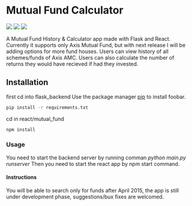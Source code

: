 # Mutual Fund Calculator
<img src="https://img.shields.io/badge/Maintained-Yes-green"> <img src="https://img.shields.io/github/issues/garchaaman19/Stack_overflow_app"> <img src="https://img.shields.io/badge/Technology-Flask-brightgreen">

A Mutual Fund History & Calculator app made with Flask and React. Currently it supports only Axis Mutual Fund, but with next release I will be adding options for more fund houses.
Users can view history of all schemes/funds of Axis AMC.
Users can also calculate the number of returns they would have recieved if had they invested.

## Installation
first cd into flask_backend
Use the package manager [pip](https://pip.pypa.io/en/stable/) to install foobar.

```bash
pip install -r requirements.txt
```


cd in react/mutual_fund 

```bash
npm install
```


### Usage
You need to start the backend server by running comman *python main.py runserver*
Then you need to start the react app by npm start command.

#### Instructions 
You will be able to search only for funds after April 2015, the app is still under development phase, suggestions/bux fixes are welcomed.

